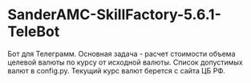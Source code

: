# SanderAMC-SkillFactory-5.6.1-TeleBot

Бот для Телеграмм.
Основная задача - расчет стоимости объема целевой валюты по курсу от исходной валюты.
Список допустимых валют в config.py.
Текущий курс валют берется с сайта ЦБ РФ.
